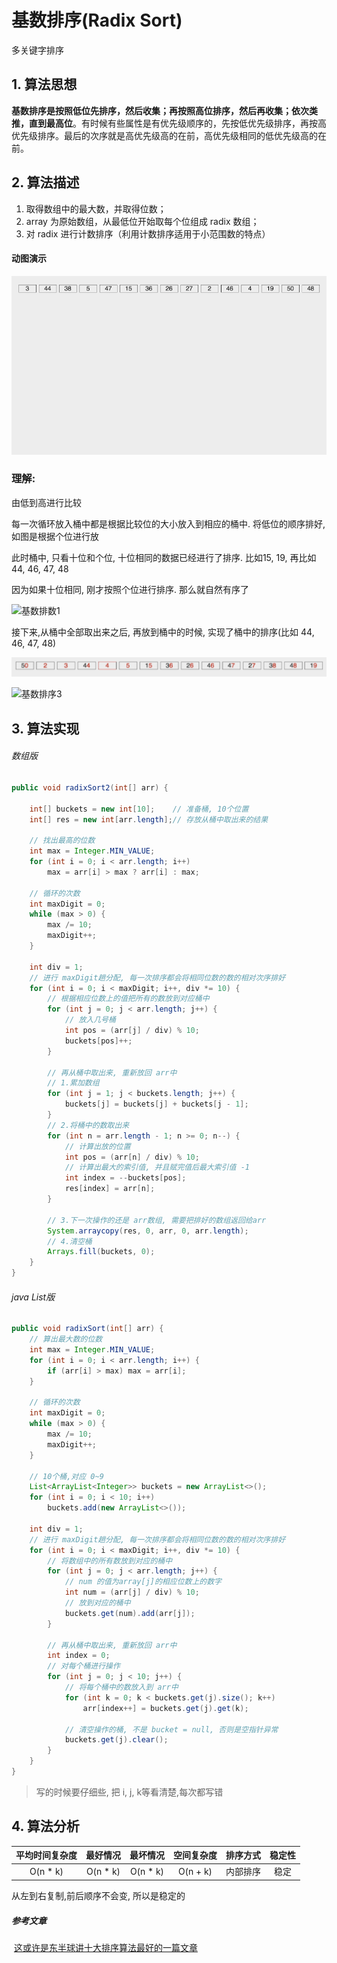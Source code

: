 # 基数排序(Radix Sort)

多关键字排序

## 1. 算法思想

​	**基数排序是按照低位先排序，然后收集；再按照高位排序，然后再收集；依次类推，直到最高位**。有时候有些属性是有优先级顺序的，先按低优先级排序，再按高优先级排序。最后的次序就是高优先级高的在前，高优先级相同的低优先级高的在前。

## 2. 算法描述

1. 取得数组中的最大数，并取得位数；
2. array 为原始数组，从最低位开始取每个位组成 radix 数组；
3. 对 radix 进行计数排序（利用计数排序适用于小范围数的特点）

#### 动图演示

![基数排序](.\图片\基数排序.gif)

### 理解:

由低到高进行比较

每一次循环放入桶中都是根据比较位的大小放入到相应的桶中. 将低位的顺序排好,如图是根据个位进行放

此时桶中, 只看十位和个位, 十位相同的数据已经进行了排序. 比如15, 19, 再比如 44, 46, 47, 48

因为如果十位相同, 刚才按照个位进行排序. 那么就自然有序了

![基数排数1](C:\Users\zn\Desktop\ALL\秋招\算法\排序\图片\基数排数1.png)

接下来,从桶中全部取出来之后, 再放到桶中的时候, 实现了桶中的排序(比如 44, 46, 47, 48)

![基数排序2](.\图片\基数排序2.png)

![基数排序3](C:\Users\zn\Desktop\ALL\秋招\算法\排序\图片\基数排序3.png)

## 3. 算法实现

###### 数组版

```java
public void radixSort2(int[] arr) {

    int[] buckets = new int[10];    // 准备桶, 10个位置
    int[] res = new int[arr.length];// 存放从桶中取出来的结果

    // 找出最高的位数
    int max = Integer.MIN_VALUE;
    for (int i = 0; i < arr.length; i++)
        max = arr[i] > max ? arr[i] : max;

    // 循环的次数
    int maxDigit = 0;
    while (max > 0) {
        max /= 10;
        maxDigit++;
    }

    int div = 1;
    // 进行 maxDigit趟分配, 每一次排序都会将相同位数的数的相对次序排好
    for (int i = 0; i < maxDigit; i++, div *= 10) {
        // 根据相应位数上的值把所有的数放到对应桶中
        for (int j = 0; j < arr.length; j++) {
            // 放入几号桶
            int pos = (arr[j] / div) % 10;
            buckets[pos]++;
        }

        // 再从桶中取出来, 重新放回 arr中
        // 1.累加数组
        for (int j = 1; j < buckets.length; j++) {
            buckets[j] = buckets[j] + buckets[j - 1];
        }
        // 2.将桶中的数取出来
        for (int n = arr.length - 1; n >= 0; n--) {
            // 计算出放的位置
            int pos = (arr[n] / div) % 10;
            // 计算出最大的索引值, 并且赋完值后最大索引值 -1
            int index = --buckets[pos];
            res[index] = arr[n];
        }

        // 3.下一次操作的还是 arr数组, 需要把排好的数组返回给arr
        System.arraycopy(res, 0, arr, 0, arr.length);
        // 4.清空桶
        Arrays.fill(buckets, 0);
    }
}
```

###### java List版

```java
public void radixSort(int[] arr) {
    // 算出最大数的位数
    int max = Integer.MIN_VALUE;
    for (int i = 0; i < arr.length; i++) {
        if (arr[i] > max) max = arr[i];
    }

    // 循环的次数
    int maxDigit = 0;
    while (max > 0) {
        max /= 10;
        maxDigit++;
    }

    // 10个桶,对应 0~9
    List<ArrayList<Integer>> buckets = new ArrayList<>();
    for (int i = 0; i < 10; i++)
        buckets.add(new ArrayList<>());

    int div = 1;
    // 进行 maxDigit趟分配, 每一次排序都会将相同位数的数的相对次序排好
    for (int i = 0; i < maxDigit; i++, div *= 10) {
        // 将数组中的所有数放到对应的桶中
        for (int j = 0; j < arr.length; j++) {
            // num 的值为array[j]的相应位数上的数字
            int num = (arr[j] / div) % 10;
            // 放到对应的桶中
            buckets.get(num).add(arr[j]);
        }

        // 再从桶中取出来, 重新放回 arr中
        int index = 0;
        // 对每个桶进行操作
        for (int j = 0; j < 10; j++) {
            // 将每个桶中的数放入到 arr中
            for (int k = 0; k < buckets.get(j).size(); k++)
                arr[index++] = buckets.get(j).get(k);

            // 清空操作的桶, 不是 bucket = null, 否则是空指针异常
            buckets.get(j).clear();
        }
    }
}
```

> 写的时候要仔细些, 把 i, j, k等看清楚,每次都写错

## 4. 算法分析

| 平均时间复杂度 | 最好情况 | 最坏情况 | 空间复杂度 | 排序方式 | 稳定性 |
| :------------: | :------: | :------: | :--------: | :------: | :----: |
|    O(n * k)    | O(n * k) | O(n * k) |  O(n + k)  | 内部排序 |  稳定  |

从左到右复制,前后顺序不会变, 所以是稳定的



##### 参考文章

​	[这或许是东半球讲十大排序算法最好的一篇文章](https://www.jianshu.com/p/edfa25a2b1ca)